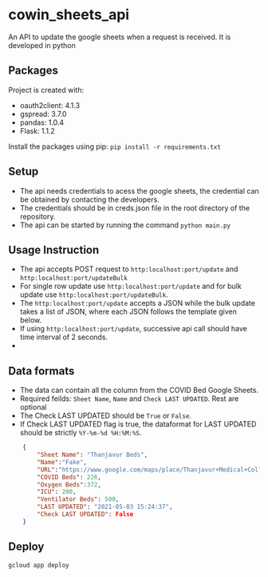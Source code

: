 # cowin_sheets_api
An API to update the google sheets when a request is received.
It is developed in python

## Packages

Project is created with:
* oauth2client: 4.1.3
* gspread: 3.7.0
* pandas: 1.0.4
* Flask: 1.1.2


Install the packages using pip:
```pip install -r requirements.txt```

## Setup
* The api needs credentials to acess the google sheets, the credential can be obtained by contacting the developers. 
* The credentials should be in creds.json file in the root directory of the repository.
* The api can be started by running the command
    `python main.py`

## Usage Instruction

* The api accepts POST request to `http:localhost:port/update` and `http:localhost:port/updateBulk`
* For single row update use `http:localhost:port/update` and for bulk update use  `http:localhost:port/updateBulk`. 
* The `http:localhost:port/update` accepts a JSON while the bulk update takes a list of JSON, where each JSON follows the template given below.
* If using `http:localhost:port/update`, successive api call should have time interval of 2 seconds. 
* 

## Data formats

* The data can contain all the column from the COVID Bed Google Sheets. 
* Required feilds: `Sheet Name`, `Name` and  `Check LAST UPDATED`. Rest are optional
* The Check LAST UPDATED should be `True` or `False`. 
* If Check LAST UPDATED flag is true, the dataformat for LAST UPDATED should be strictly `%Y-%m-%d %H:%M:%S`.

``` json
    {
        "Sheet Name": "Thanjavur Beds",
        "Name":"Fake",
        "URL":"https://www.google.com/maps/place/Thanjavur+Medical+College/@10.7580923,79.1035782,17z/data=!4m9!1m2!2m1!1sThanjavur+Medical+College!3m5!1s0x3baabf337761a613:0x69900b85db55755e!8m2!3d10.7586!4d79.1066!15sChlUaGFuamF2dXIgTWVkaWNhbCBDb2xsZWdlWiwKD21lZGljYWwgY29sbGVnZSIZdGhhbmphdnVyIG1lZGljYWwgY29sbGVnZZIBDm1lZGljYWxfc2Nob29ssAEA",
        "COVID Beds": 226,
        "Oxygen Beds":372,
        "ICU": 200,
        "Ventilator Beds": 500,
        "LAST UPDATED": "2021-05-03 15:24:37",
		"Check LAST UPDATED": False		
    }
```

## Deploy

```
gcloud app deploy
```